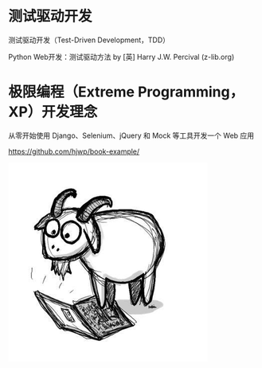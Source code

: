 # 测试驱动开发
测试驱动开发（Test-Driven Development，TDD）

Python Web开发：测试驱动方法 by [英] Harry J.W. Percival (z-lib.org)

# 极限编程（Extreme Programming，XP）开发理念
从零开始使用 Django、Selenium、jQuery 和 Mock 等工具开发一个 Web 应用

 https://github.com/hjwp/book-example/ 
 
 ![sahnagyang](https://github.com/hiro-9999/blog/blob/master/.Android/Python/shangyang.jpeg)
